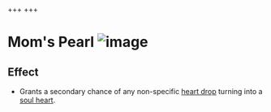 +++
+++

 # Mom's Pearl ![image](/image/Mom%27s_Pearl.png) 

Effect
--------


* Grants a secondary chance of any non-specific [heart drop](/wiki/Hearts "Hearts") turning into a [soul heart](/wiki/Hearts#Soul_Heart "Hearts").


